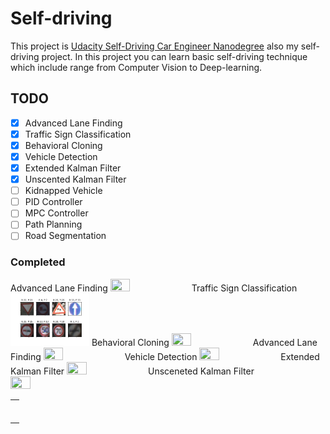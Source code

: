 # Self-driving
This project is [Udacity Self-Driving Car Engineer Nanodegree](https://www.udacity.com/course/self-driving-car-engineer-nanodegree--nd013) also my self-driving project. In this project you can learn basic self-driving technique which include range from Computer Vision to Deep-learning.

## TODO
- [x] Advanced Lane Finding
- [x] Traffic Sign Classification
- [x] Behavioral Cloning
- [x] Vehicle Detection
- [x] Extended Kalman Filter
- [x] Unscented Kalman Filter
- [ ] Kidnapped Vehicle
- [ ] PID Controller
- [ ] MPC Controller
- [ ] Path Planning
- [ ] Road Segmentation

### Completed
<table>
  <tr>
    <td>
      <tr>
        Advanced Lane Finding
      </tr>
      <tr>  
        <img src='./project_1_advanced_lane_finding/output/result.gif' width='25%' height='25%' />
      </tr>
    </td>
    <td>
      <tr>
        Traffic Sign Classification
      </tr>
      <tr>  
        <img src='./project_2_traffic_sign_classification/output/result.jpg' width='25%' height='25%' />
      </tr>
    </td>
    <td>
      <tr>
        Behavioral Cloning
      </tr>
      <tr>  
        <img src='https://img.youtube.com/vi/PHCyVSBeOyU/0.jpg' width='25%' height='25%' href='https://www.youtube.com/watch?v=PHCyVSBeOyU' />
      </tr>
    </td>
  </tr>
  <tr>
    <td>
      <tr>
        Advanced Lane Finding
      </tr>
      <tr>  
        <img src='./project_1_advanced_lane_finding/output/result.gif' width='25%' height='25%' />
      </tr>
    </td>
    <td>
      <tr>
        Vehicle Detection
      </tr>
      <tr>  
        <img src='./project_4_vehicle_detection/ssd/output/result.gif' width='25%' height='25%' />
      </tr>
    </td>
    <td>
      <tr>
        Extended Kalman Filter
      </tr>
      <tr>  
        <img src='./project_5_extended_kalman_filter/output_img/demo_dataset2.gif' width='25%' height='25%' />
      </tr>
    </td>
  </tr>
  <tr>
    <td>
      <tr>
        Unsceneted Kalman Filter
      </tr>
      <tr>
        <img src='./project_6_unscented_kalman_filter/output_img/dataset_1.gif' width='25%' height='25%' />
      </tr>
    </td>
  <tr>
</table>






